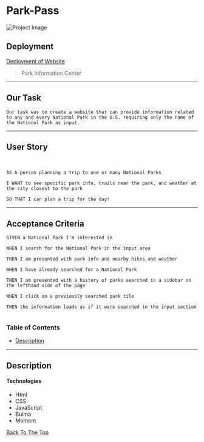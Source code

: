 # Park-Pass

![Project Image](./Assets/img/park-pass.gif)


## Deployment

[Deployment of Website](https://gokublue007.github.io/Park-Pass/)

> Park Information Center

--- 
## Our Task

```
Our task was to create a website that can provide information related to any and every National Park in the U.S. requiring only the name of the National Park as input.

```

---

## User Story
 
```
AS A person planning a trip to one or many National Parks

I WANT to see specific park info, trails near the park, and weather at the city closest to the park

SO THAT I can plan a trip for the day!

```

---
## Acceptance Criteria

```
GIVEN a National Park I'm interested in

WHEN I search for the National Park in the input area

THEN I am presented with park info and nearby hikes and weather

WHEN I have already searched for a National Park

THEN I am presented with a history of parks searched in a sidebar on the lefthand side of the page

WHEN I click on a previously searched park tile

THEN the information loads as if it were searched in the input section


```

### Table of Contents

- [Description](#description)

---

## Description


#### Technologies

- Html
- CSS
- JavaScript
- Bulma
- Moment

[Back To The Top](#read-me-template)
